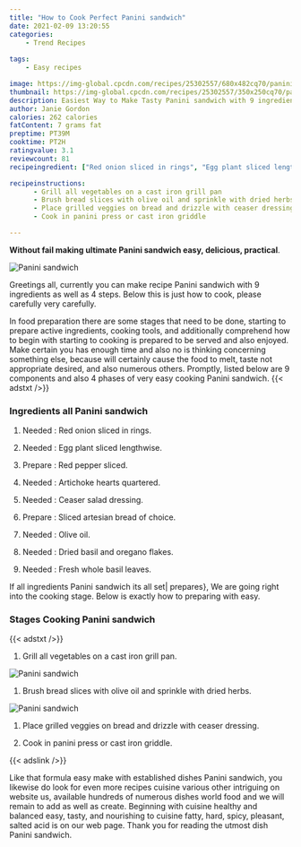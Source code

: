 ```yaml
---
title: "How to Cook Perfect Panini sandwich"
date: 2021-02-09 13:20:55
categories:
    - Trend Recipes
    
tags:
    - Easy recipes

image: https://img-global.cpcdn.com/recipes/25302557/680x482cq70/panini-sandwich-recipe-main-photo.jpg
thumbnail: https://img-global.cpcdn.com/recipes/25302557/350x250cq70/panini-sandwich-recipe-main-photo.jpg
description: Easiest Way to Make Tasty Panini sandwich with 9 ingredients and 4 stages of easy cooking.
author: Janie Gordon
calories: 262 calories
fatContent: 7 grams fat
preptime: PT39M
cooktime: PT2H
ratingvalue: 3.1
reviewcount: 81
recipeingredient: ["Red onion sliced in rings", "Egg plant sliced lengthwise", "Red pepper sliced", "Artichoke hearts quartered", "Ceaser salad dressing", "Sliced artesian bread of choice", "Olive oil", "Dried basil and oregano flakes", "Fresh whole basil leaves"]

recipeinstructions: 
      - Grill all vegetables on a cast iron grill pan 
      - Brush bread slices with olive oil and sprinkle with dried herbs 
      - Place grilled veggies on bread and drizzle with ceaser dressing 
      - Cook in panini press or cast iron griddle

---
```




**Without fail making ultimate Panini sandwich easy, delicious, practical**. 


![Panini sandwich](https://img-global.cpcdn.com/recipes/25302557/680x482cq70/panini-sandwich-recipe-main-photo.jpg "Panini sandwich")




Greetings all, currently you can make recipe Panini sandwich with 9 ingredients as well as 4 steps. Below this is just how to cook, please carefully very carefully.

In food preparation there are some stages that need to be done, starting to prepare active ingredients, cooking tools, and additionally comprehend how to begin with starting to cooking is prepared to be served and also enjoyed. Make certain you has enough time and also no is thinking concerning something else, because will certainly cause the food to melt, taste not appropriate desired, and also numerous others. Promptly, listed below are 9 components and also 4 phases of very easy cooking Panini sandwich.
{{< adstxt />}}

### Ingredients all Panini sandwich


1. Needed  : Red onion sliced in rings.

1. Needed  : Egg plant sliced lengthwise.

1. Prepare  : Red pepper sliced.

1. Needed  : Artichoke hearts quartered.

1. Needed  : Ceaser salad dressing.

1. Prepare  : Sliced artesian bread of choice.

1. Needed  : Olive oil.

1. Needed  : Dried basil and oregano flakes.

1. Needed  : Fresh whole basil leaves.



If all ingredients Panini sandwich its all set| prepares}, We are going right into the cooking stage. Below is exactly how to preparing with easy.

### Stages Cooking Panini sandwich

{{< adstxt />}}


1. Grill all vegetables on a cast iron grill pan.



![Panini sandwich](https://img-global.cpcdn.com/steps/25263202/160x128cq70/panini-sandwich-recipe-step-1-photo.jpg" "Panini sandwich")



1. Brush bread slices with olive oil and sprinkle with dried herbs.



![Panini sandwich](https://img-global.cpcdn.com/steps/25296112/160x128cq70/panini-sandwich-recipe-step-2-photo.jpg" "Panini sandwich")



1. Place grilled veggies on bread and drizzle with ceaser dressing.



1. Cook in panini press or cast iron griddle.





{{< adslink />}}

Like that formula easy make with established dishes Panini sandwich, you likewise do look for even more recipes cuisine various other intriguing on website us, available hundreds of numerous dishes world food and we will remain to add as well as create. Beginning with cuisine healthy and balanced easy, tasty, and nourishing to cuisine fatty, hard, spicy, pleasant, salted acid is on our web page. Thank you for reading the utmost dish Panini sandwich.
